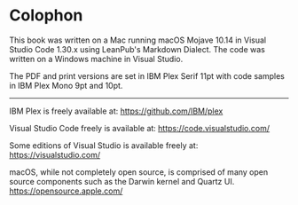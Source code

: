 # Colophon

This book was written on a Mac running macOS Mojave 10.14 in Visual Studio Code 1.30.x using LeanPub's Markdown Dialect.  The code was written on a Windows machine in Visual Studio.

The PDF and print versions are set in IBM Plex Serif 11pt with code samples in IBM Plex Mono 9pt and 10pt.

* * *

IBM Plex is freely available at: <https://github.com/IBM/plex>

Visual Studio Code freely is available at: <https://code.visualstudio.com/>

Some editions of Visual Studio is available freely at: <https://visualstudio.com/>

macOS, while not completely open source, is comprised of many open source components such as the Darwin kernel and Quartz UI.  <https://opensource.apple.com/>
